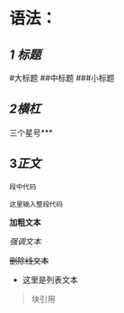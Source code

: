 # 语法：

## ***1 标题***
#大标题
 ##中标题
 ###小标题
 ## ***2横杠***
 三个星号***
 ## 3***正文***
 `段中代码`
 
 ```
这里输入整段代码
```

**加粗文本**

*强调文本*

~~删除线文本~~

 - 这里是列表文本

> 块引用



 



<!--stackedit_data:
eyJoaXN0b3J5IjpbNzUzMDY0OF19
-->